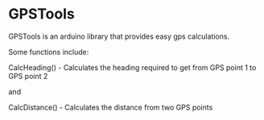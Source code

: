 # GPSTools

GPSTools is an arduino library that provides easy gps calculations.

Some functions include:

CalcHeading() - Calculates the heading required to get from GPS point 1 to GPS point 2

and

CalcDistance() - Calculates the distance from two GPS points
